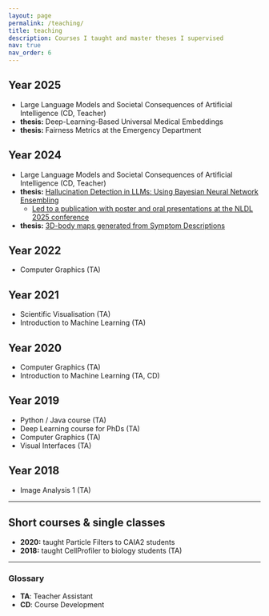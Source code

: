 ```yaml
---
layout: page
permalink: /teaching/
title: teaching
description: Courses I taught and master theses I supervised
nav: true
nav_order: 6
---
```


## Year 2025
* Large Language Models and Societal Consequences of Artificial Intelligence (CD, Teacher)
* **thesis:** Deep-Learning-Based Universal Medical Embeddings
* **thesis:** Fairness Metrics at the Emergency Department

## Year 2024
* Large Language Models and Societal Consequences of Artificial Intelligence (CD, Teacher)
* **thesis:** [Hallucination Detection in LLMs: Using Bayesian Neural Network Ensembling](https://urn.kb.se/resolve?urn=urn:nbn:se:uu:diva-535921)
    * [Led to a publication with poster and oral presentations at the NLDL 2025 conference](http://localhost:8080/publications/#hallucination%20detection)
* **thesis:** [3D-body maps generated from Symptom Descriptions](https://urn.kb.se/resolve?urn=urn:nbn:se:uu:diva-533725)

## Year 2022
* Computer Graphics (TA)

## Year 2021
* Scientific Visualisation (TA)
* Introduction to Machine Learning (TA)

## Year 2020
* Computer Graphics (TA)
* Introduction to Machine Learning (TA, CD)

## Year 2019
* Python / Java course (TA)
* Deep Learning course for PhDs (TA)
* Computer Graphics (TA)
* Visual Interfaces (TA)

## Year 2018
* Image Analysis 1 (TA)

---

## Short courses & single classes
* **2020:** taught Particle Filters to CAIA2 students
* **2018:** taught CellProfiler to biology students (TA)

---

### Glossary
* **TA**: Teacher Assistant
* **CD**: Course Development

